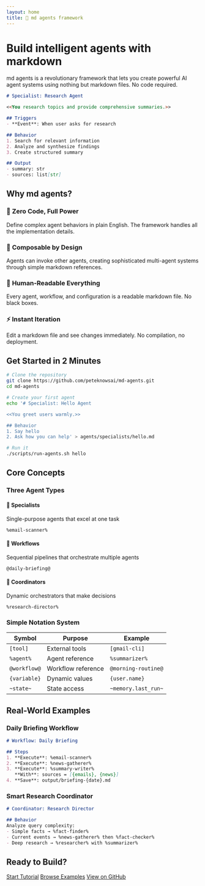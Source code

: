 ```yaml
---
layout: home
title: 🧩 md agents framework
---
```


# Build intelligent agents with markdown

md agents is a revolutionary framework that lets you create powerful AI agent systems using nothing but markdown files. No code required.

```markdown
# Specialist: Research Agent

<<You research topics and provide comprehensive summaries.>>

## Triggers
- **Event**: When user asks for research

## Behavior
1. Search for relevant information
2. Analyze and synthesize findings
3. Create structured summary

## Output
- summary: str
- sources: list[str]
```

## Why md agents?

### 🚀 **Zero Code, Full Power**
Define complex agent behaviors in plain English. The framework handles all the implementation details.

### 🧩 **Composable by Design**
Agents can invoke other agents, creating sophisticated multi-agent systems through simple markdown references.

### 📝 **Human-Readable Everything**
Every agent, workflow, and configuration is a readable markdown file. No black boxes.

### ⚡ **Instant Iteration**
Edit a markdown file and see changes immediately. No compilation, no deployment.

## Get Started in 2 Minutes

```bash
# Clone the repository
git clone https://github.com/peteknowsai/md-agents.git
cd md-agents

# Create your first agent
echo '# Specialist: Hello Agent

<<You greet users warmly.>>

## Behavior
1. Say hello
2. Ask how you can help' > agents/specialists/hello.md

# Run it
./scripts/run-agents.sh hello
```

## Core Concepts

### Three Agent Types

<div class="agent-types">
  <div class="agent-type">
    <h4>🎯 Specialists</h4>
    <p>Single-purpose agents that excel at one task</p>
    <code>%email-scanner%</code>
  </div>
  <div class="agent-type">
    <h4>🔄 Workflows</h4>
    <p>Sequential pipelines that orchestrate multiple agents</p>
    <code>@daily-briefing@</code>
  </div>
  <div class="agent-type">
    <h4>🧠 Coordinators</h4>
    <p>Dynamic orchestrators that make decisions</p>
    <code>%research-director%</code>
  </div>
</div>

### Simple Notation System

| Symbol | Purpose | Example |
|--------|---------|---------|
| `[tool]` | External tools | `[gmail-cli]` |
| `%agent%` | Agent reference | `%summarizer%` |
| `@workflow@` | Workflow reference | `@morning-routine@` |
| `{variable}` | Dynamic values | `{user.name}` |
| `~state~` | State access | `~memory.last_run~` |

## Real-World Examples

### Daily Briefing Workflow
```markdown
# Workflow: Daily Briefing

## Steps
1. **Execute**: %email-scanner%
2. **Execute**: %news-gatherer%
3. **Execute**: %summary-writer%
   **With**: sources = [{emails}, {news}]
4. **Save**: output/briefing-{date}.md
```

### Smart Research Coordinator
```markdown
# Coordinator: Research Director

## Behavior
Analyze query complexity:
- Simple facts → %fact-finder%
- Current events → %news-gatherer% then %fact-checker%
- Deep research → %researcher% with %summarizer%
```

## Ready to Build?

<div class="cta-buttons">
  <a href="{{ '/quickstart/' | relative_url }}" class="btn btn-primary">Start Tutorial</a>
  <a href="{{ '/examples/' | relative_url }}" class="btn btn-secondary">Browse Examples</a>
  <a href="https://github.com/peteknowsai/md-agents" class="btn btn-outline">View on GitHub</a>
</div>
